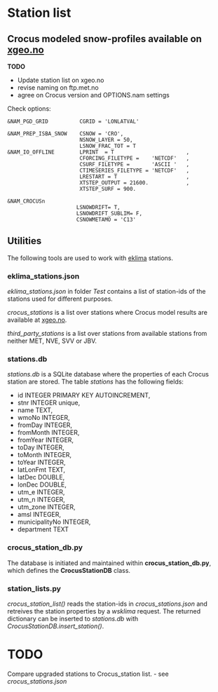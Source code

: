 

# Station list

## Crocus modeled snow-profiles available on [xgeo.no](http://www.xgeo.no/?p=snoskred)

**TODO**

- Update station list on xgeo.no
- revise naming on ftp.met.no
- agree on Crocus version and OPTIONS.nam settings

Check options:

    &NAM_PGD_GRID          CGRID = 'LONLATVAL'
    
    &NAM_PREP_ISBA_SNOW    CSNOW = 'CRO',
                           NSNOW_LAYER = 50,
                           LSNOW_FRAC_TOT = T
    &NAM_IO_OFFLINE        LPRINT  = T                       ,
                           CFORCING_FILETYPE =    'NETCDF'   ,
                           CSURF_FILETYPE =       'ASCII '   ,
                           CTIMESERIES_FILETYPE = 'NETCDF'   ,
                           LRESTART = T                      ,
                           XTSTEP_OUTPUT = 21600.            ,
                           XTSTEP_SURF = 900.
                           
    &NAM_CROCUSn
                          LSNOWDRIFT= T,
                          LSNOWDRIFT_SUBLIM= F,
                          CSNOWMETAMO = 'C13'


## Utilities

The following tools are used to work with [eklima](www.eklima.no) stations.

### eklima_stations.json
*eklima_stations.json* in folder *Test* contains a list of station-ids of the stations used for different purposes.

*crocus_stations* is a list over stations where Crocus model results are available at [xgeo.no](www.xgeo.no).

*third_party_stations* is a list over stations from available stations from neither MET, NVE, SVV or JBV.

### stations.db 
*stations.db* is a SQLite database where the properties of each Crocus station are stored.
The table *stations* has the following fields:

- id INTEGER PRIMARY KEY AUTOINCREMENT,
- stnr INTEGER unique,
- name TEXT,
- wmoNo INTEGER,
- fromDay INTEGER,
- fromMonth INTEGER,
- fromYear INTEGER,
- toDay INTEGER,
- toMonth INTEGER,
- toYear INTEGER,
- latLonFmt TEXT,
- latDec DOUBLE,
- lonDec DOUBLE,
- utm_e INTEGER,
- utm_n INTEGER,
- utm_zone INTEGER,
- amsl INTEGER,
- municipalityNo INTEGER,
- department TEXT

### crocus_station_db.py 
The database is initiated and maintained within **crocus_station_db.py**, which defines the **CrocusStationDB** class.

### station_lists.py

*crocus_station_list()*  reads the station-ids in *crocus_stations.json* and retreives the station properties by a 
*wsklima* request. The returned dictionary can be inserted to *stations.db* with *CrocusStationDB.insert_station()*.



# TODO

Compare upgraded stations to Crocus_station list. - see *crocus_stations.json*